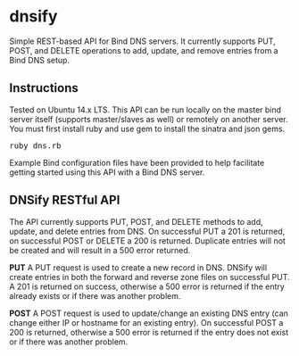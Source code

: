 # dnsify
Simple REST-based API for Bind DNS servers. It currently supports PUT, POST, and DELETE operations to add, update, and remove entries from a Bind DNS setup.

## Instructions
Tested on Ubuntu 14.x LTS. This API can be run locally on the master bind server itself (supports master/slaves as well) or remotely on another server. You must first install ruby and use gem to install the sinatra and json gems.
<pre>
ruby dns.rb
</pre>
Example Bind configuration files have been provided to help facilitate getting started using this API with a Bind DNS server.

## DNSify RESTful API
The API currently supports PUT, POST, and DELETE methods to add, update, and delete entries from DNS. On successful PUT a 201 is returned, on successful POST or DELETE a 200 is returned. Duplicate entries will not be created and will result in a 500 error returned.

<b>PUT</b>
A PUT request is used to create a new record in DNS. DNSify will create entries in both the forward and reverse zone files on successful PUT. A 201 is returned on success, otherwise a 500 error is returned if the entry already exists or if there was another problem.

<b>POST</b>
A POST request is used to update/change an existing DNS entry (can change either IP or hostname for an existing entry). On successful POST a 200 is returned, otherwise a 500 error is returned if the entry does not exist or if there was another problem.
